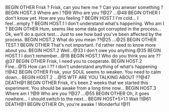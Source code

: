 BEGIN OTHER
Frisk ?
Frisk, can you here me ?
Can you anwser something ?
BEGIN HOST.3
Where am I ?@9
Who are you ?@27
...@48
BEGIN OTHER
I don't know yet.
How are you feeling ?
BEGIN HOST.1
I'm cold...
I feel...empty ?
BEGIN HOST.1
I don't understand what's happening.
Who am I ?
BEGIN OTHER
Hum, seems like some data got corrupted in the process...
Ok, we'll do a quick test...
Just to see how bad you've been affected by the process.
BEGIN HOST.2
What do you mean ??@25
...@25
BEGIN OTHER
TEST.1
BEGIN OTHER
That's not important.
I'd rather need to know more about you.
BEGIN HOST.2
Well...@33
I don't owe you anything.@35
BEGIN HOST.1
I don't remember...@18
BEGIN HOST.1
Who do you think you are ??@37
BEGIN OTHER
Frisk, I need you to cooperate.
BEGIN HOST.2
Fine...@15
How can I ?? I don't understand anything of what's happening !!@42
BEGIN OTHER
Frisk, your SOUL seems to weaken. You need to calm down...
BEGIN HOST.2
...@15
WTF ARE YOU TALKING ABOUT ??@47
DEATH@1
BEGIN OTHER
Frisk, it's been 2 weeks that we started this experiment.
You should be awake from a long time now...
BEGIN HOST.3
Where am I ?@9
Who are you ?@27
...@55
BEGIN OTHER
Oh, it goes nowhere...
I should switch to the next...
BEGIN HOST*5>1.1
Wait !!@61
DEATH@1
BEGIN OTHER
Oh, you're awake ! Wonderful !@11